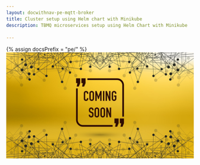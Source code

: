 ```yaml
---
layout: docwithnav-pe-mqtt-broker
title: Cluster setup using Helm chart with Minikube
description: TBMQ microservices setup using Helm Chart with Minikube

---
```


{% assign docsPrefix = "pe/" %}
![image](/images/coming-soon.jpg)
